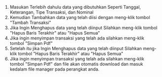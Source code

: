 1. Masukan Terlebih dahulu data yang dibutuhkan Seperti Tanggal, Keterangan, Tipe Transaksi, dan Nominal
 2. Kemudian Tambahkan data yang telah diisi dengan meng-klik tombol "Tambah Transaksi"
 3. Jika Ingin Menghapus data yang telah diinput Silahkan meng-klik tombol "Hapus Baris Terakhir" atau "Hapus Semua"
 4. Jika ingin menyimpan transaksi yang telah ada silahkan meng-klik tombol "Simpan Pdf"
 3. Setelah itu jika Ingin Menghapus data yang telah diinput Silahkan meng-klik tombol "Hapus Baris Terakhir" atau "Hapus Semua"
 4. Jika ingin menyimpan transaksi yang telah ada silahkan meng-klik tombol "Simpan Pdf" dan file akan otomatis download dan masuk kedalam file manager pada perangkat anda.
